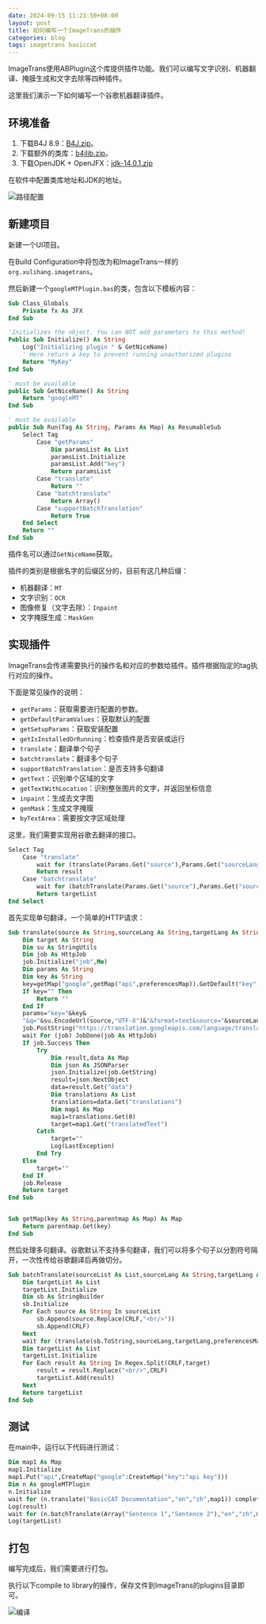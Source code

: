 ```yaml
---
date: 2024-09-15 11:23:50+08:00
layout: post
title: 如何编写一个ImageTrans的插件
categories: blog
tags: imagetrans basiccat
---
```


ImageTrans使用ABPlugin这个库提供插件功能。我们可以编写文字识别、机器翻译、掩膜生成和文字去除等四种插件。

这里我们演示一下如何编写一个谷歌机器翻译插件。

## 环境准备

1. 下载B4J 8.9：[B4J.zip](https://github.com/xulihang/misc/releases/download/builds/B4J.zip)。
2. 下载额外的类库：[b4jlib.zip](https://github.com/xulihang/misc/releases/download/builds/b4jlib.zip)。
3. 下载OpenJDK + OpenJFX：[jdk-14.0.1.zip](https://www.b4x.com/b4j/files/java/jdk-14.0.1.zip)


在软件中配置类库地址和JDK的地址。

![路径配置](/album/B4J/path.jpg)


## 新建项目

新建一个UI项目。

在Build Configuration中将包改为和ImageTrans一样的`org.xulihang.imagetrans`。

然后新建一个`googleMTPlugin.bas`的类，包含以下模板内容：

```vb
Sub Class_Globals
	Private fx As JFX
End Sub

'Initializes the object. You can NOT add parameters to this method!
Public Sub Initialize() As String
	Log("Initializing plugin " & GetNiceName)
	' Here return a key to prevent running unauthorized plugins
	Return "MyKey"
End Sub

' must be available
public Sub GetNiceName() As String
	Return "googleMT"
End Sub

' must be available
public Sub Run(Tag As String, Params As Map) As ResumableSub
	Select Tag
		Case "getParams"
			Dim paramsList As List
			paramsList.Initialize
			paramsList.Add("key")
			Return paramsList
		Case "translate"
			Return ""
		Case "batchtranslate"
			Return Array()
		Case "supportBatchTranslation"
			Return True
	End Select
	Return ""
End Sub
```

插件名可以通过`GetNiceName`获取。

插件的类别是根据名字的后缀区分的，目前有这几种后缀：

* 机器翻译：`MT`
* 文字识别：`OCR`
* 图像修复（文字去除）：`Inpaint`
* 文字掩膜生成：`MaskGen`

## 实现插件

ImageTrans会传递需要执行的操作名和对应的参数给插件。插件根据指定的tag执行对应的操作。

下面是常见操作的说明：

* `getParams`：获取需要进行配置的参数。
* `getDefaultParamValues`：获取默认的配置
* `getSetupParams`：获取安装配置
* `getIsInstalledOrRunning`：检查插件是否安装或运行
* `translate`：翻译单个句子
* `batchtranslate`：翻译多个句子
* `supportBatchTranslation`：是否支持多句翻译
* `getText`：识别单个区域的文字
* `getTextWithLocation`：识别整张图片的文字，并返回坐标信息
* `inpaint`：生成去文字图
* `genMask`：生成文字掩膜
* `byTextArea`：需要按文字区域处理


这里，我们需要实现用谷歌去翻译的接口。


```vb
Select Tag
	Case "translate"
		wait for (translate(Params.Get("source"),Params.Get("sourceLang"),Params.Get("targetLang"),Params.Get("preferencesMap"))) complete (result As String)
		Return result
	Case "batchtranslate"
		wait for (batchTranslate(Params.Get("source"),Params.Get("sourceLang"),Params.Get("targetLang"),Params.Get("preferencesMap"))) complete (targetList As List)
		Return targetList
End Select
```

首先实现单句翻译，一个简单的HTTP请求：

```vb
Sub translate(source As String,sourceLang As String,targetLang As String,preferencesMap As Map) As ResumableSub
	Dim target As String
	Dim su As StringUtils
	Dim job As HttpJob
	job.Initialize("job",Me)
	Dim params As String
	Dim key As String
	key=getMap("google",getMap("api",preferencesMap)).GetDefault("key","")
	If key="" Then
		Return ""
	End If
	params="key="&key& _
	"&q="&su.EncodeUrl(source,"UTF-8")&"&format=text&source="&sourceLang&"&target="&targetLang
	job.PostString("https://translation.googleapis.com/language/translate/v2",params)
	wait For (job) JobDone(job As HttpJob)
	If job.Success Then
		Try
			Dim result,data As Map
			Dim json As JSONParser
			json.Initialize(job.GetString)
			result=json.NextObject
			data=result.Get("data")
			Dim translations As List
			translations=data.Get("translations")
			Dim map1 As Map
			map1=translations.Get(0)
			target=map1.Get("translatedText")
		Catch
			target=""
			Log(LastException)
		End Try
	Else
		target=""
	End If
	job.Release
	Return target
End Sub


Sub getMap(key As String,parentmap As Map) As Map
	Return parentmap.Get(key)
End Sub
```

然后处理多句翻译。谷歌默认不支持多句翻译，我们可以将多个句子以分割符号隔开，一次性传给谷歌翻译后再做切分。

```vb
Sub batchTranslate(sourceList As List,sourceLang As String,targetLang As String,preferencesMap As Map) As ResumableSub
	Dim targetList As List
	targetList.Initialize
	Dim sb As StringBuilder
	sb.Initialize
	For Each source As String In sourceList
		sb.Append(source.Replace(CRLF,"<br/>"))
		sb.Append(CRLF)
	Next
	wait for (translate(sb.ToString,sourceLang,targetLang,preferencesMap)) Complete (target As String)
	Dim targetList As List
	targetList.Initialize
	For Each result As String In Regex.Split(CRLF,target)
		result = result.Replace("<br/>",CRLF)
		targetList.Add(result)
	Next
	Return targetList
End Sub
```

## 测试

在main中，运行以下代码进行测试：

```vb
Dim map1 As Map
map1.Initialize
map1.Put("api",CreateMap("google":CreateMap("key":"api key")))
Dim n As googleMTPlugin
n.Initialize
wait for (n.translate("BasicCAT Documentation","en","zh",map1)) complete (result As String)
Log(result)
wait for (n.batchTranslate(Array("Sentence 1","Sentence 2"),"en","zh",map1)) complete (targetList As List)
Log(targetList)
```

## 打包

编写完成后，我们需要进行打包。

执行以下compile to library的操作，保存文件到ImageTrans的plugins目录即可。


![编译](/album/B4J/compile-to-library.jpg)
